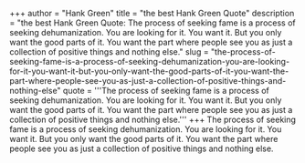 +++
author = "Hank Green"
title = "the best Hank Green Quote"
description = "the best Hank Green Quote: The process of seeking fame is a process of seeking dehumanization. You are looking for it. You want it. But you only want the good parts of it. You want the part where people see you as just a collection of positive things and nothing else."
slug = "the-process-of-seeking-fame-is-a-process-of-seeking-dehumanization-you-are-looking-for-it-you-want-it-but-you-only-want-the-good-parts-of-it-you-want-the-part-where-people-see-you-as-just-a-collection-of-positive-things-and-nothing-else"
quote = '''The process of seeking fame is a process of seeking dehumanization. You are looking for it. You want it. But you only want the good parts of it. You want the part where people see you as just a collection of positive things and nothing else.'''
+++
The process of seeking fame is a process of seeking dehumanization. You are looking for it. You want it. But you only want the good parts of it. You want the part where people see you as just a collection of positive things and nothing else.
